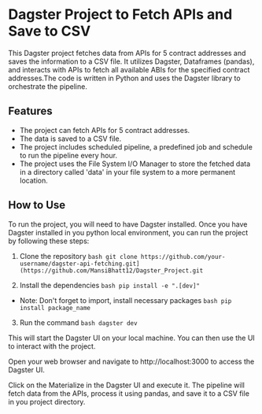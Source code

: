 # Dagster Project to Fetch APIs and Save to CSV

This Dagster project fetches data from APIs for 5 contract addresses and saves the information to a CSV file. It utilizes Dagster, Dataframes (pandas), and interacts with APIs to fetch all available ABIs for the specified contract addresses.The code is written in Python and uses the Dagster library to orchestrate the pipeline.

## Features

* The project can fetch APIs for 5 contract addresses.
* The data is saved to a CSV file.
* The project includes scheduled pipeline, a predefined job and schedule to run the pipeline every hour. 
* The project uses the File System I/O Manager to store the fetched data in a directory called 'data' in your file system to a more permanent location. 

## How to Use

To run the project, you will need to have Dagster installed. Once you have Dagster installed in you python local environment, you can run the project by following these steps:

1. Clone the repository
           ```bash
              git clone https://github.com/your-username/dagster-api-fetching.git](https://github.com/MansiBhatt12/Dagster_Project.git
           ```
   
2. Install the dependencies
           ```bash
              pip install -e ".[dev]"
           ```
 * Note: Don't forget to import, install necessary packages
           ```bash
             pip install package_name
           ```

3. Run the command ```bash dagster dev```

This will start the Dagster UI on your local machine. You can then use the UI to interact with the project.

Open your web browser and navigate to http://localhost:3000 to access the Dagster UI.

Click on the Materialize in the Dagster UI and execute it. The pipeline will fetch data from the APIs, process it using pandas, and save it to a CSV file in you project directory.

